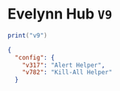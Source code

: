 # Evelynn Hub `V9`
```lua
print("v9")
```
```json
{
  "config": {
    "v317": "Alert Helper",
    "v782": "Kill-All Helper"
  }
```
